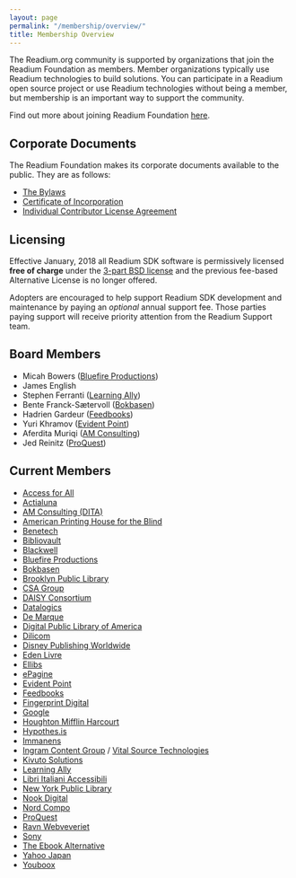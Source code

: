 ```yaml
---
layout: page
permalink: "/membership/overview/"
title: Membership Overview
---
```

The Readium.org community is supported by organizations that join the Readium Foundation as members. Member organizations typically use Readium technologies to build solutions. You can participate in a Readium open source project or use Readium technologies without being a member, but membership is an important way to support the community.

Find out more about joining Readium Foundation [here](http://readium.org/membership/join/).

## Corporate Documents

The Readium Foundation makes its corporate documents available to the public. They are as follows:

- [The Bylaws](/membership/org-docs/readium-foundation-bylaws)
- [Certificate of Incorporation](../../documents/READIUM-FOUNDATION-CERTIFICATE-OF-INCORPORATION.pdf)
- [Individual Contributor License Agreement](../../documents/Individual%20Contributor%20License%20Agreement.pdf)


## Licensing

Effective January, 2018 all Readium SDK software is permissively licensed **free of charge** under the [3-part BSD license](https://github.com/readium/readium.github.io/blob/master/license.txt) and the previous fee-based Alternative License is no longer offered. 

Adopters are encouraged to help support Readium SDK development and maintenance by paying an _optional_ annual support fee. Those parties paying support will receive priority attention from the Readium Support team.

## Board Members

- Micah Bowers ([Bluefire Productions](http://www.bluefirereader.com/))
- James English
- Stephen Ferranti ([Learning Ally](https://learningally.org/))
- Bente Franck-Sætervoll ([Bokbasen](https://www.bokbasen.no/))
- Hadrien Gardeur ([Feedbooks](http://www.feedbooks.com))
- Yuri Khramov ([Evident Point](http://www.evidentpoint.com/))
- Aferdita Muriqi ([AM Consulting](mailto:aferdita.muriqi@gmail.com))
- Jed Reinitz ([ProQuest](https://www.proquest.com/))

## Current Members

- [Access for All](https://www.access-for-all.ch/ch/)
- [Actialuna](https://www.actialuna.com/)
- [AM Consulting (DITA)](mailto:aferdita.muriqi@gmail.com)
- [American Printing House for the Blind](https://www.aph.org/)
- [Benetech](https://benetech.org/)
- [Bibliovault](https://www.bibliovault.org)
- [Blackwell](https://blackwells.co.uk/)
- [Bluefire Productions](http://www.bluefirereader.com/)
- [Bokbasen](https://www.bokbasen.no/)
- [Brooklyn Public Library](https://www.bklynlibrary.org/)
- [CSA Group](https://www.csagroup.org/)
- [DAISY Consortium](http://www.daisy.org/home)
- [Datalogics](https://www.datalogics.com/)
- [De Marque](https://www.demarque.com/)
- [Digital Public Library of America](https://dp.la/)
- [Dilicom](http://www.dilicom.net)
- [Disney Publishing Worldwide](https://books.disney.com/)
- [Eden Livre](https://www.edenlivres.fr/)
- [Ellibs](https://www.edenlivres.fr/)
- [ePagine](https://www.epagine.fr/)
- [Evident Point](http://www.evidentpoint.com/)
- [Feedbooks](http://www.feedbooks.com)
- [Fingerprint Digital](http://www.fingerprintplay.com/)
- [Google](https://www.google.org/)
- [Houghton Mifflin Harcourt](https://www.hmhco.com/)
- [Hypothes.is](https://web.hypothes.is/)
- [Immanens](http://www.immanens.com/)
- [Ingram Content Group](https://www.ingramcontent.com/) / [Vital Source Technologies](https://www.vitalsource.com/)
- [Kivuto Solutions](https://kivuto.com/)
- [Learning Ally](https://learningally.org/)
- [Libri Italiani Accessibili](https://catalogo.fondazionelia.org/)
- [New York Public Library](https://www.nypl.org/)
- [Nook Digital](http://www.barnesandnobleinc.com/)
- [Nord Compo](http://www.nordcompo.com/)
- [ProQuest](https://www.proquest.com/)
- [Ravn Webveveriet](https://www.ravn.no/)
- [Sony](https://www.sony.net/)
- [The Ebook Alternative](https://www.tea-ebook.com/)
- [Yahoo Japan](https://about.yahoo.co.jp/info/en/)
- [Youboox](https://youboox.fr/)
